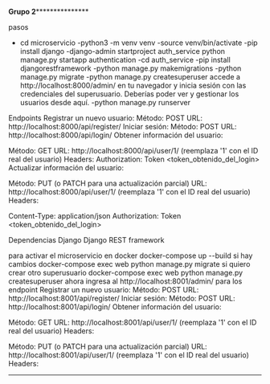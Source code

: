 ************Grupo 2***************************

pasos

- cd microservicio
-python3 -m venv venv
-source venv/bin/activate
-pip install django
-django-admin startproject auth_service
python manage.py startapp authentication
-cd auth_service
-pip install djangorestframework
-python manage.py makemigrations
-python manage.py migrate
-python manage.py createsuperuser
accede a http://localhost:8000/admin/ en tu navegador y inicia sesión con las credenciales del superusuario. Deberías poder ver y gestionar los usuarios desde aquí.
-python manage.py runserver

Endpoints
Registrar un nuevo usuario:
Método: POST
URL: http://localhost:8000/api/register/
Iniciar sesión:
Método: POST
URL: http://localhost:8000/api/login/
Obtener información del usuario:

Método: GET
URL: http://localhost:8000/api/user/1/  (reemplaza '1' con el ID real del usuario)
Headers:
Authorization: Token <token_obtenido_del_login>
Actualizar información del usuario:

Método: PUT (o PATCH para una actualización parcial)
URL: http://localhost:8000/api/user/1/  (reemplaza '1' con el ID real del usuario)
Headers:

Content-Type: application/json
Authorization: Token <token_obtenido_del_login>

Dependencias
Django
Django REST framework

para activar el microservicio  en docker
docker-compose up --build
si hay cambios
docker-compose exec web python manage.py migrate
si quiero crear otro superusuario
docker-compose exec web python manage.py createsuperuser
ahora ingresa al http://localhost:8001/admin/
para los endpoint 
Registrar un nuevo usuario:
Método: POST
URL: http://localhost:8001/api/register/
Iniciar sesión:
Método: POST
URL: http://localhost:8001/api/login/
Obtener información del usuario:

Método: GET
URL: http://localhost:8001/api/user/1/  (reemplaza '1' con el ID real del usuario)
Headers:


Método: PUT (o PATCH para una actualización parcial)
URL: http://localhost:8001/api/user/1/  (reemplaza '1' con el ID real del usuario)
Headers:


********

